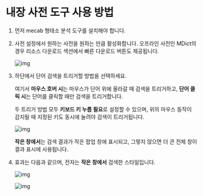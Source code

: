 # 내장 사전 도구 사용 방법

1. 먼저 mecab 형태소 분석 도구를 설치해야 합니다.

1. 사전 설정에서 원하는 사전을 원하는 만큼 활성화합니다. 오프라인 사전인 MDict의 경우 리소스 다운로드 섹션에서 빠른 다운로드 버튼도 제공됩니다.
    
    ![img](https://image.lunatranslator.org/en/internaldict3.png)

1. 하단에서 단어 검색을 트리거할 방법을 선택하세요.

    여기서 **마우스 호버 시**는 마우스가 단어 위에 올라갈 때 검색을 트리거하고, **단어 클릭 시**는 단어를 클릭할 때만 검색을 트리거합니다.

    두 트리거 방법 모두 **키보드 키 누름 필요**로 설정할 수 있으며, 위의 마우스 동작이 감지될 때 지정된 키도 동시에 눌려야 검색이 트리거됩니다.

    ![img](https://image.lunatranslator.org/en/internaldict2.png)
    
    **작은 창에서**는 검색 결과가 작은 팝업 창에 표시되고, 그렇지 않으면 더 큰 전체 창이 결과 표시에 사용됩니다.

1. 효과는 다음과 같으며, 전자는 **작은 창에서** 검색한 스타일입니다.

    ![img](https://image.lunatranslator.org/zh/internaldict.png)

    ![img](https://image.lunatranslator.org/zh/internaldict1.png)